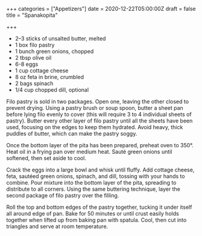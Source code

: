 +++
categories = ["Appetizers"]
date = 2020-12-22T05:00:00Z
draft = false
title = "Spanakopita"

+++
* 2–3 sticks of unsalted butter, melted 
* 1 box filo pastry 
* 1 bunch green onions, chopped 
* 2 tbsp olive oil 
* 6-8 eggs 
* 1 cup cottage cheese 
* 8 oz feta in brine, crumbled 
* 2 bags spinach
* 1/4 cup chopped dill, optional

Filo pastry is sold in two packages. Open one, leaving the other closed to prevent drying. Using a pastry brush or soup spoon, butter a sheet pan before lying filo evenly to cover (this will require 3 to 4 individual sheets of pastry). Butter every other layer of filo pastry until all the sheets have been used, focusing on the edges to keep them hydrated. Avoid heavy, thick puddles of butter, which can make the pastry soggy. 

Once the bottom layer of the pita has been prepared, preheat oven to 350°. Heat oil in a frying pan over medium heat. Sauté green onions until softened, then set aside to cool. 

Crack the eggs into a large bowl and whisk until fluffy. Add cottage cheese, feta, sautéed green onions, spinach, and dill, tossing with your hands to combine. Pour mixture into the bottom layer of the pita, spreading to distribute to all corners. Using the same buttering technique, layer the second package of filo pastry over the filling. 

Roll the top and bottom edges of the pastry together, tucking it under itself all around edge of pan. Bake for 50 minutes or until crust easily holds together when lifted up from baking pan with spatula. Cool, then cut into triangles and serve at room temperature.